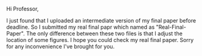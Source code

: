 Hi Professor, 

I just found that I uploaded an intermediate version of my final paper before deadline. So I submitted my real final papr which named as "Real-Final-Paper".
The only difference between these two files is that I adjust the location of some figures. I hope you could check my real final paper. Sorry for any inconvenience I've brought for you.
